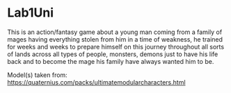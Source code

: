 # Lab1Uni
This is an action/fantasy game about a young man coming from a family of mages having everything stolen from him in a time of weakness, he trained for weeks and weeks to prepare himself on this journey throughout all sorts of lands across all types of people, monsters, demons just to have his life back and to become the mage his family have always wanted him to be.

Model(s) taken from: https://quaternius.com/packs/ultimatemodularcharacters.html
